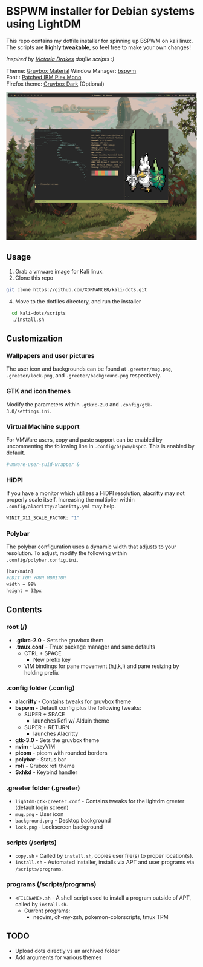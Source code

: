 # BSPWM installer for Debian systems using LightDM

This repo contains my dotfile installer for spinning up BSPWM on kali linux. The scripts are **highly tweakable**, so feel free to make your own changes!

_Inspired by [Victoria Drakes](https://github.com/victoriadrake/dotfiles/tree/ubuntu-19.10/scripts) dotfile scripts :)_  

Theme: [Gruvbox Material]([https://github.com/AlessandroYorba/Alduin](https://github.com/TheGreatMcPain/gruvbox-material-gtk))  
Window Manager: [bspwm](https://github.com/baskerville/bspwm)  
Font : [Patched IBM Plex Mono](https://github.com/ryanoasis/nerd-fonts/tree/master/patched-fonts/IBMPlexMono)  
Firefox theme: [Gruvbox Dark]([https://color.firefox.com/?theme=XQAAAAJrAQAAAAAAAABBqYhm849SCia6aSqEGccwS-xMDPr2oHyUaaq-qy5QgqeHG4K15Qcgxy_eM_IX1p-_21bekUjgqHQFWSEAh_LOUC2M1iGA6iXGON3pFWZXQm27d4Q0FMo3tMX94mmmFxWMy8x1cXJc-DybUfhN3YtmiVE_xyjCBCp9DdlebJoVDmSjhkrktYSYZUldkmZMM6DA5FzCJwBSicRQBApJOezPzc4Op9nvSOYXmg8-d6AYOfEWxv-Y10AA](https://addons.mozilla.org/en-US/firefox/addon/gruvbox-medium-dark/?utm_source=addons.mozilla.org&utm_medium=referral&utm_content=search)) (Optional)  

![scrot](https://github.com/XORMANCER/kali-dots/blob/main/desktop.png)

## Usage
1. Grab a vmware image for Kali linux.
3. Clone this repo
  ```bash
  git clone https://github.com/XORMANCER/kali-dots.git
  ```
4. Move to the dotfiles directory, and run the installer
```bash
  cd kali-dots/scripts
  ./install.sh
```

## Customization
### Wallpapers and user pictures
The user icon and backgrounds can be found at `.greeter/mug.png`, `.greeter/lock.png`, and `.greeter/background.png` respectively.

### GTK and icon themes 
Modify the parameters within `.gtkrc-2.0` and `.config/gtk-3.0/settings.ini`.

### Virtual Machine support
For VMWare users, copy and paste support can be enabled by uncommenting the following line in `.config/bspwm/bsprc`. This is enabled by default.
```bash
#vmware-user-suid-wrapper &
```
### HiDPI
If you have a monitor which utilizes a HiDPI resolution, alacritty may not properly scale itself. Increasing the multiplier within `.config/alacritty/alacritty.yml` may help.
```bash
WINIT_X11_SCALE_FACTOR: "1"
```
### Polybar
The polybar configuration uses a dynamic width that adjusts to your resolution. To adjust, modify the following within `.config/polybar.config.ini`.
```bash
[bar/main]
#EDIT FOR YOUR MONITOR
width = 99%
height = 32px
```

## Contents

### root (/)
* **.gtkrc-2.0** - Sets the gruvbox them
* **.tmux.conf** - Tmux package manager and sane defaults
  * CTRL + SPACE
    * New prefix key
  * VIM bindings for pane movement (h,j,k,l) and pane resizing by holding prefix

### .config folder (.config)
* **alacritty** - Contains tweaks for gruvbox theme
* **bspwm** - Default config plus the following tweaks:
  * SUPER + SPACE
    * launches Rofi w/ Alduin theme
  * SUPER + RETURN
    * launches Alacritty
* **gtk-3.0** - Sets the gruvbox theme
* **nvim** - LazyVIM
* **picom** - picom with rounded borders
* **polybar** - Status bar
* **rofi** - Grubox rofi theme
* **Sxhkd** - Keybind handler

### .greeter folder (.greeter)
* `lightdm-gtk-greeter.conf` - Contains tweaks for the lightdm greeter (default login screen)
* `mug.png` - User icon
* `background.png` - Desktop background
* `lock.png` - Lockscreen background

### scripts (/scripts)
* `copy.sh` - Called by `install.sh`, copies user file(s) to proper location(s).
* `install.sh` - Automated installer, installs via APT and user programs via `/scripts/programs`.
 
### programs (/scripts/programs)
* `<FILENAME>.sh` - A shell script used to install a program outside of APT, called by `install.sh`.
  * Current programs:
    * neovim, oh-my-zsh, pokemon-colorscripts, tmux TPM

## TODO
* Upload dots directly vs an archived folder
* Add arguments for various themes
